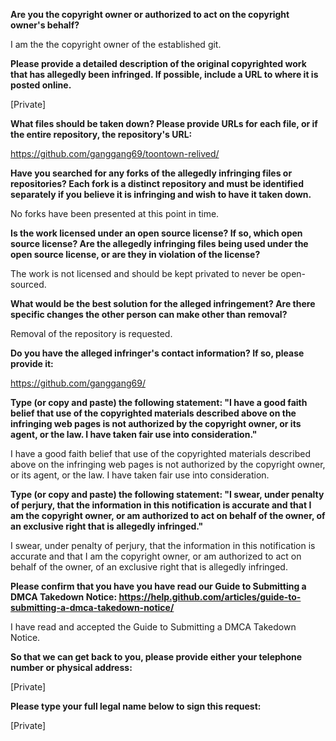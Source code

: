 **Are you the copyright owner or authorized to act on the copyright owner's behalf?**

I am the the copyright owner of the established git.

**Please provide a detailed description of the original copyrighted work that has allegedly been infringed. If possible, include a URL to where it is posted online.**

[Private]

**What files should be taken down? Please provide URLs for each file, or if the entire repository, the repository's URL:**

https://github.com/ganggang69/toontown-relived/

**Have you searched for any forks of the allegedly infringing files or repositories? Each fork is a distinct repository and must be identified separately if you believe it is infringing and wish to have it taken down.**

No forks have been presented at this point in time.

**Is the work licensed under an open source license? If so, which open source license? Are the allegedly infringing files being used under the open source license, or are they in violation of the license?**

The work is not licensed and should be kept privated to never be open-sourced.

**What would be the best solution for the alleged infringement? Are there specific changes the other person can make other than removal?**

Removal of the repository is requested.

**Do you have the alleged infringer's contact information? If so, please provide it:**

https://github.com/ganggang69/

**Type (or copy and paste) the following statement: "I have a good faith belief that use of the copyrighted materials described above on the infringing web pages is not authorized by the copyright owner, or its agent, or the law. I have taken fair use into consideration."**

I have a good faith belief that use of the copyrighted materials described above on the infringing web pages is not authorized by the copyright owner, or its agent, or the law. I have taken fair use into consideration.

**Type (or copy and paste) the following statement: "I swear, under penalty of perjury, that the information in this notification is accurate and that I am the copyright owner, or am authorized to act on behalf of the owner, of an exclusive right that is allegedly infringed."**

I swear, under penalty of perjury, that the information in this notification is accurate and that I am the copyright owner, or am authorized to act on behalf of the owner, of an exclusive right that is allegedly infringed.

**Please confirm that you have you have read our Guide to Submitting a DMCA Takedown Notice: https://help.github.com/articles/guide-to-submitting-a-dmca-takedown-notice/**

I have read and accepted the Guide to Submitting a DMCA Takedown Notice.

**So that we can get back to you, please provide either your telephone number or physical address:**

[Private]

**Please type your full legal name below to sign this request:**

[Private]
